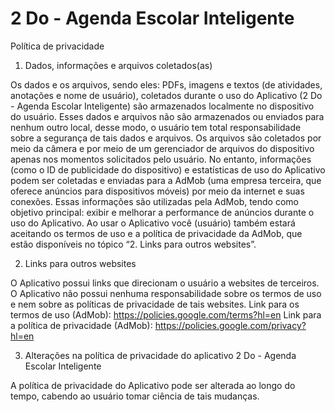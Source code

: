 # 2 Do - Agenda Escolar Inteligente
Política de privacidade


1. Dados, informações e arquivos coletados(as)

Os dados e os arquivos, sendo eles: PDFs, imagens e textos (de atividades, anotações e nome de usuário), coletados durante o uso do Aplicativo (2 Do - Agenda Escolar Inteligente) são armazenados localmente no dispositivo do usuário. Esses dados e arquivos não são armazenados ou enviados para nenhum outro local, desse modo, o usuário tem total responsabilidade sobre a segurança de tais dados e arquivos. Os arquivos são coletados por meio da câmera e por meio de um gerenciador de arquivos do dispositivo apenas nos momentos solicitados pelo usuário. 
No entanto, informações (como o ID de publicidade do dispositivo) e estatísticas de uso do Aplicativo podem ser coletadas e enviadas para a AdMob (uma empresa terceira, que oferece anúncios para dispositivos móveis) por meio da internet e suas conexões. Essas informações são utilizadas pela AdMob, tendo como objetivo principal: exibir e melhorar a performance de anúncios durante o uso do Aplicativo. Ao usar o Aplicativo você (usuário) também estará aceitando os termos de uso e a política de privacidade da AdMob, que estão disponíveis no tópico “2. Links para outros websites”.



2. Links para outros websites

O Aplicativo possui links que direcionam o usuário a websites de terceiros. O Aplicativo não possui nenhuma responsabilidade sobre os termos de uso e nem sobre as políticas de privacidade de tais websites.
Link para os termos de uso (AdMob): https://policies.google.com/terms?hl=en
Link para a política de privacidade (AdMob): https://policies.google.com/privacy?hl=en 


3. Alterações na política de privacidade do aplicativo 2 Do - Agenda Escolar Inteligente

A política de privacidade do Aplicativo pode ser alterada ao longo do tempo,
cabendo ao usuário tomar ciência de tais mudanças.

